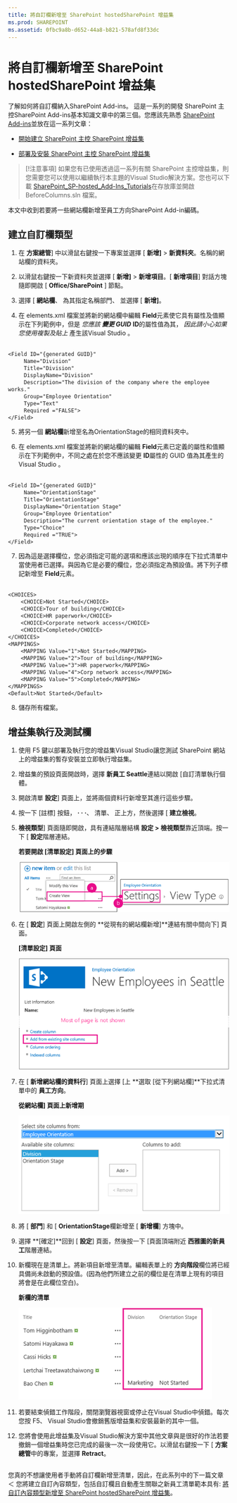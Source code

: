```yaml
---
title: 將自訂欄新增至 SharePoint hostedSharePoint 增益集
ms.prod: SHAREPOINT
ms.assetid: 0fbc9a8b-d652-44a8-b821-578afd8f33dc
---
```



# 將自訂欄新增至 SharePoint hostedSharePoint 增益集
了解如何將自訂欄納入SharePoint Add-ins。
這是一系列的開發 SharePoint 主控SharePoint Add-ins基本知識文章中的第三個。您應該先熟悉 [SharePoint Add-ins](sharepoint-add-ins.md)並放在這一系列文章：
  
    
    


-  [開始建立 SharePoint 主控 SharePoint 增益集](get-started-creating-sharepoint-hosted-sharepoint-add-ins.md)
    
  
-  [部署及安裝 SharePoint 主控 SharePoint 增益集](deploy-and-install-a-sharepoint-hosted-sharepoint-add-in.md)
    
  

> [!注意事項]
> 如果您有已使用透過這一系列有關 SharePoint 主控增益集，則您需要您可以使用以繼續執行本主題的Visual Studio解決方案。您也可以下載 [SharePoint_SP-hosted_Add-Ins_Tutorials](https://github.com/OfficeDev/SharePoint_SP-hosted_Add-Ins_Tutorials)在存放庫並開啟 BeforeColumns.sln 檔案。
  
    
    

本文中收到若要將一些網站欄新增至員工方向SharePoint Add-in編碼。
## 建立自訂欄類型


  
    
    

1. 在 **方案總管**] 中以滑鼠右鍵按一下專案並選擇 [ **新增]** > **新資料夾**。名稱的網站欄的資料夾。
    
  
2. 以滑鼠右鍵按一下新資料夾並選擇 [ **新增]** > **新增項目**。[ **新增項目**] 對話方塊隨即開啟 [ **Office/SharePoint** ] 節點。
    
  
3. 選擇 [ **網站欄**、 為其指定名稱部門、 並選擇 [ **新增]**。
    
  
4. 在 elements.xml 檔案並將新的網站欄中編輯 **Field**元素使它具有屬性及值顯示在下列範例中，但是 *您應該 **變更 GUID*** **ID**的屬性值為其， *因此請小心如果您使用複製及貼上*  產生該Visual Studio 。
    
  ```
  
<Field ID="{generated GUID}"
       Name="Division" 
       Title="Division" 
       DisplayName="Division" 
       Description="The division of the company where the employee works." 
       Group="Employee Orientation" 
       Type="Text" 
       Required ="FALSE">
</Field>
  ```

5. 將另一個 **網站欄**新增至名為OrientationStage的相同資料夾中。
    
  
6. 在 elements.xml 檔案並將新的網站欄的編輯 **Field**元素已定義的屬性和值顯示在下列範例中，不同之處在於您不應該變更 **ID**屬性的 GUID 值為其產生的Visual Studio 。
    
  ```
  
<Field ID="{generated GUID}"
       Name="OrientationStage" 
       Title="OrientationStage"
       DisplayName="Orientation Stage" 
       Group="Employee Orientation" 
       Description="The current orientation stage of the employee." 
       Type="Choice"
       Required ="TRUE">
</Field>
  ```

7. 因為這是選擇欄位，您必須指定可能的選項和應該出現的順序在下拉式清單中當使用者已選擇。與因為它是必要的欄位，您必須指定為預設值。將下列子標記新增至 **Field**元素。
    
  ```
  
<CHOICES>
      <CHOICE>Not Started</CHOICE>
      <CHOICE>Tour of building</CHOICE>
      <CHOICE>HR paperwork</CHOICE>
      <CHOICE>Corporate network access</CHOICE>
      <CHOICE>Completed</CHOICE>
</CHOICES>
<MAPPINGS>
      <MAPPING Value="1">Not Started</MAPPING>
      <MAPPING Value="2">Tour of building</MAPPING>
      <MAPPING Value="3">HR paperwork</MAPPING>
      <MAPPING Value="4">Corp network access</MAPPING>
      <MAPPING Value="5">Completed</MAPPING>
</MAPPINGS>
<Default>Not Started</Default>
  ```

8. 儲存所有檔案。
    
  

## 增益集執行及測試欄


  
    
    

1. 使用 F5 鍵以部署及執行您的增益集Visual Studio讓您測試 SharePoint 網站上的增益集的暫存安裝並立即執行增益集。
    
  
2. 增益集的預設頁面開啟時，選擇 **新員工 Seattle**連結以開啟 [自訂清單執行個體。
    
  
3. 開啟清單 **設定**] 頁面上，並將兩個資料行新增至其進行這些步驟。
    
1. 按一下 [註標] 按鈕， **· · ·**、 清單、 正上方，然後選擇 [ **建立檢視**。
    
  
2. **檢視類型**] 頁面隨即開啟，具有連結階層結構 **設定 > 檢視類型**靠近頂端。按一下 [ **設定**階層連結。
    
   **若要開啟 [清單設定] 頁面上的步驟**

  

     ![在步驟 1 中反白顯示圖說文字按鈕和 [建立檢視] 項目的 [西雅圖新進員工] 清單。然後將箭頭指向反白顯示 [設定] 階層連結的 [建立檢視] 頁面。](images/6c119cae-adf8-42ff-9890-f3aa1e11719d.png)
  

    
    
  
3. 在 [ **設定**] 頁面上開啟左側的 **從現有的網站欄新增]**連結有關中間向下] 頁面。
    
   **[清單設定] 頁面**

  

     ![反白顯示 [從網站欄新增欄] 連結的清單執行個體設定頁面。](images/a8698b77-b9d2-40f6-89f6-ccc3c6e06073.png)
  

    
    
  
4. 在 [ **新增網站欄的資料行**] 頁面上選擇 [上 **選取 [從下列網站欄]**下拉式清單中的 **員工方向**。
    
   **從網站欄] 頁面上新增期**

  

     ![SharePoint 欄選取控制項，而標題為 [選取網站欄] 的下拉式清單中已選取 [員工訓練]。](images/3b33c622-c52a-45fd-8ea1-d7f307539753.png)
  

    
    
  
5. 將 [ **部門**] 和 [ **OrientationStage**欄新增至 [ **新增欄**] 方塊中。
    
  
6. 選擇 **[確定]**回到 [ **設定**] 頁面，然後按一下 [頁面頂端附近 **西雅圖的新員工**階層連結。
    
  
4. 新欄現在是清單上。將新項目新增至清單。編輯表單上的 **方向階段**欄位將已經具備尚未啟動的預設值。(因為他們所建立之前的欄位是在清單上現有的項目將會是在此欄位空白)。
    
   **新欄的清單**

  

     ![具有新 [部門] 和 [訓練階段] 欄的清單。](images/d4e17424-c06b-4635-aab8-4912cee5fe35.png)
  

    
    
  
5. 若要結束偵錯工作階段，關閉瀏覽器視窗或停止在Visual Studio中偵錯。每次您按 F5、 Visual Studio會撤銷舊版增益集和安裝最新的其中一個。
    
  
6. 您將會使用此增益集及Visual Studio解決方案中其他文章與是很好的作法若要撤銷一個增益集時您已完成的最後一次一段使用它。以滑鼠右鍵按一下 [ **方案總管**中的專案，並選擇 **Retract**。
    
  

## 
<a name="Nextsteps"> </a>

您真的不想讓使用者手動將自訂欄新增至清單，因此，在此系列中的下一篇文章 ＜ 您將建立自訂內容類型，包括自訂欄且自動產生關聯之新員工清單範本具有:  [將自訂內容類型新增至 SharePoint hostedSharePoint 增益集](add-a-custom-content-type-to-a-sharepoint-hostedsharepoint-add-in.md)。
  
    
    

